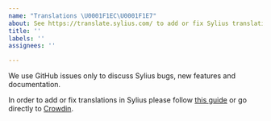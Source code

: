 ```yaml
---
name: "Translations \U0001F1EC\U0001F1E7"
about: See https://translate.sylius.com/ to add or fix Sylius translations.
title: ''
labels: ''
assignees: ''

---
```


We use GitHub issues only to discuss Sylius bugs, new features and documentation.

In order to add or fix translations in Sylius please follow [this guide](https://docs.sylius.com/en/latest/contributing/translations/) or go directly to [Crowdin](https://translate.sylius.com/).
